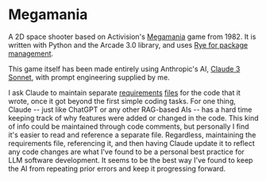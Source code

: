 # Megamania

A 2D space shooter based on Activision's [Megamania](https://en.wikipedia.org/wiki/Megamania) game from 1982. It is written with Python and the Arcade 3.0 library, and uses [Rye for package management](https://rye.astral.sh/).

This game itself has been made entirely using Anthropic's AI, [Claude 3 Sonnet](https://claude.ai), with prompt engineering supplied by me.

I ask Claude to maintain separate [requirements](https://github.com/bcorfman/megamania/blob/main/actions_req.txt) [files](https://github.com/bcorfman/megamania/blob/main/game_requirements.txt) for the code that it wrote, once it got beyond the first simple coding tasks. For one thing, Claude -- just like ChatGPT or any other RAG-based AIs -- has a hard time keeping track of why features were added or changed in the code. This kind of info could be maintained through code comments, but personally I find it's easier to read and reference a separate file. Regardless, maintaining the requirements file, referencing it, and then having Claude update it to reflect any code changes are what I've found to be a personal best practice for LLM software development. It seems to be the best way I've found to keep the AI from repeating prior errors and keep it progressing forward.
